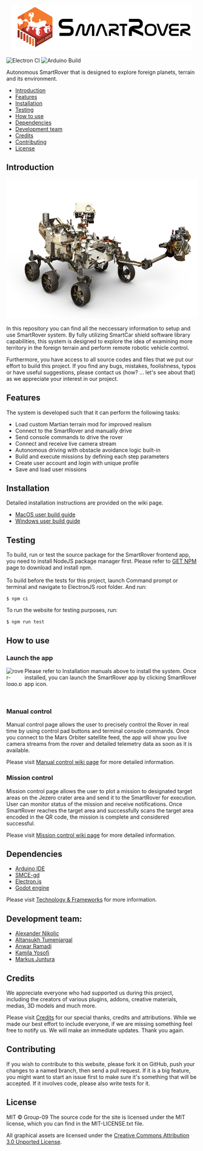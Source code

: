 <p align="center"><img src="https://github.com/DIT112-V21/group-09/blob/master/frontendApp/assets/images/rover-logo.png?raw=true" alt="rover-logo.png" width="480" height="121"></p>

![Electron CI](https://github.com/DIT112-V21/group-09/actions/workflows/electron-ci.yml/badge.svg)
![Arduino Build](https://github.com/DIT112-V21/group-09/actions/workflows/arduino-build.yml/badge.svg)

Autonomous SmartRover that is designed to explore foreign planets, terrain and its environment.

- [Introduction](#introduction)
- [Features](#features)
- [Installation](#installation)
- [Testing](#testing)
- [How to use](#how-to-use)
- [Dependencies](#dependencies)
- [Development team](#development-team)
- [Credits](#credits)
- [Contributing](#contributing)  
- [License](#license)

## Introduction
<p align="center"><img src="https://github.com/DIT112-V21/group-09/blob/master/frontendApp/assets/images/home-rover-model.png?raw=true" alt="rover-logo.png" width="600" height="369"></p>
In this repository you can find all the neccessary information to setup and use SmartRover system. By fully 
utilizing SmartCar shield software library capabilities, this system is designed to explore the idea of examining more
territory in the foreign terrain and perform remote robotic vehicle control. <br />

Furthermore, you have access to all source codes and files that we put our effort to build this project. If you find any 
bugs, mistakes, foolishness, typos or have useful suggestions, please contact us (how? ... let's see about that) as we 
appreciate your interest in our project.

## Features

The system is developed such that it can perform the following tasks: 
- Load custom Martian terrain mod for improved realism
- Connect to the SmartRover and manually drive
- Send console commands to drive the rover
- Connect and receive live camera stream
- Autonomous driving with obstacle avoidance logic built-in
- Build and execute missions by defining each step parameters
- Create user account and login with unique profile
- Save and load user missions

## Installation
Detailed installation instructions are provided on the wiki page.
* [MacOS user build guide](https://github.com/DIT112-V21/group-09/wiki/MacOS-user-build-guide)
* [Windows user build guide](https://github.com/DIT112-V21/group-09/wiki/Windows-user-build-guide)

## Testing

To build, run or test the source package for the SmartRover frontend app, you need to install NodeJS package manager first. 
Please refer to [GET NPM](https://www.npmjs.com/get-npm) page to download and install npm. <br /><br />
To build before the tests for this project, launch Command prompt or terminal and navigate to ElectronJS root folder. And run:

    $ npm ci

To run the website for testing purposes, run:

    $ npm run test

## How to use

### Launch the app
<p><img align="left" src="https://raw.githubusercontent.com/DIT112-V21/group-09/master/frontendApp/assets/images/favicon.ico" 
alt="rover-logo.png" width="48" height="48">
Please refer to Installation manuals above to install the system. Once installed, you can launch the SmartRover app by 
clicking SmartRover app icon.</p><br>
    
### Manual control
Manual control page allows the user to precisely control the Rover in real time by using control pad buttons and terminal 
console commands. Once you connect to the Mars Orbiter satellite feed, the app will show you live camera streams from the 
rover and detailed telemetry data as soon as it is available. 

Please visit [Manual control wiki page](https://github.com/DIT112-V21/group-09/wiki/Manual-control-of-the-Rover) for more 
detailed information.

### Mission control

Mission control page allows the user to plot a mission to designated target areas on the Jezero crater area and send it 
to the SmartRover for execution. User can monitor status of the mission and receive notifications. Once SmartRover reaches
the target area and successfully scans the target area encoded in the QR code, the mission is complete and considered 
successful.

Please visit [Mission control wiki page](https://github.com/DIT112-V21/group-09/wiki/Mission-control-guide) for more 
detailed information.

## Dependencies

- [Arduino IDE](https://www.arduino.cc/en/software)
- [SMCE-gd](https://github.com/ItJustWorksTM/smce-gd)
- [Electron.js](https://www.electronjs.org/)
- [Godot engine](https://godotengine.org/)

Please visit [Technology & Frameworks](https://github.com/DIT112-V21/group-09/wiki/Technology-&-Frameworks) for more 
information.

## Development team:
- [Alexander Nikolic](https://github.com/nikalc)
- [Altansukh Tumenjargal](https://github.com/axe007)
- [Anwar Ramadi](https://github.com/ramadi-a)
- [Kamila Yosofi](https://github.com/kam56)
- [Markus Juntura](https://github.com/OneMoreOreo)

## Credits 
We appreciate everyone who had supported us during this project, including the creators of various plugins, addons, 
creative materials, medias, 3D models and much more.

Please visit [Credits](https://github.com/DIT112-V21/group-09/wiki/Credits) for our special thanks, credits and 
attributions. While we made our best effort to include everyone, if we are missing something feel free to notify us. 
We will make an immediate updates. Thank you again. 

## Contributing

If you wish to contribute to this website, please fork it on GitHub, push your changes to a named branch, then send a 
pull request. If it is a big feature, you might want to start an issue first to make sure it's something that will be 
accepted. If it involves code, please also write tests for it.

## License

MIT © Group-09
The source code for the site is licensed under the MIT license, which you can find in the MIT-LICENSE.txt file.

All graphical assets are licensed under the [Creative Commons Attribution 3.0 Unported License](https://creativecommons.org/licenses/by/3.0/).
